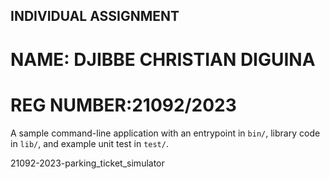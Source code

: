 ## INDIVIDUAL ASSIGNMENT

# NAME: DJIBBE CHRISTIAN DIGUINA
# REG NUMBER:21092/2023


A sample command-line application with an entrypoint in `bin/`, library code
in `lib/`, and example unit test in `test/`.

 21092-2023-parking_ticket_simulator
